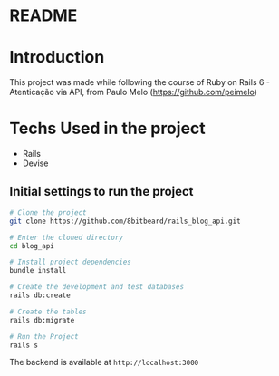 # README

# Introduction
This project was made while following the course of Ruby on Rails 6 - Atenticação via API, from Paulo Melo (https://github.com/peimelo)

# Techs Used in the project
- Rails
- Devise

## Initial settings to run the project

```bash
# Clone the project
git clone https://github.com/8bitbeard/rails_blog_api.git

# Enter the cloned directory
cd blog_api

# Install project dependencies   
bundle install

# Create the development and test databases
rails db:create

# Create the tables
rails db:migrate

# Run the Project
rails s
```

The backend is available at `http://localhost:3000`
